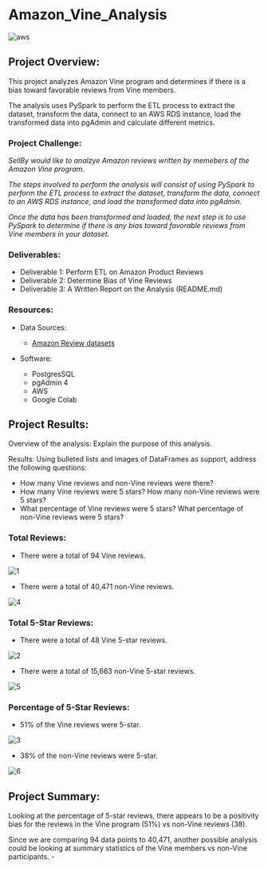 # Amazon_Vine_Analysis
![aws](https://user-images.githubusercontent.com/36451701/143142055-c06b6b9d-5024-433b-a92e-8f1120170ab1.png)

## Project Overview:
This project analyzes Amazon Vine program and determines if there is a bias toward favorable reviews from Vine members.

The analysis uses PySpark to perform the ETL process to extract the dataset, transform the data, connect to an AWS RDS instance, load the transformed data into pgAdmin and calculate different metrics.

### Project Challenge:
*SellBy would like to analzye Amazon reviews written by memebers of the Amazon Vine program.*

*The steps involved to perform the analysis will consist of using PySpark to perform the ETL process to extract the dataset, transform the data, connect to an AWS RDS instance, and load the transformed data into pgAdmin.*

*Once the data has been transformed and loaded, the next step is to use PySpark to determine if there is any bias toward favorable reviews from Vine members in your dataset.*

### Deliverables:
- Deliverable 1: Perform ETL on Amazon Product Reviews
- Deliverable 2: Determine Bias of Vine Reviews
- Deliverable 3: A Written Report on the Analysis (README.md)

### Resources:
- Data Sources:
  - [Amazon Review datasets](https://s3.amazonaws.com/amazon-reviews-pds/tsv/index.txt)
 
- Software:
  - PostgresSQL
  - pgAdmin 4
  - AWS
  - Google Colab

## Project Results:

Overview of the analysis: Explain the purpose of this analysis.

Results: Using bulleted lists and images of DataFrames as support, address the following questions:
  - How many Vine reviews and non-Vine reviews were there?
  - How many Vine reviews were 5 stars? How many non-Vine reviews were 5 stars?
  - What percentage of Vine reviews were 5 stars? What percentage of non-Vine reviews were 5 stars?

### Total Reviews:
  - There were a total of 94 Vine reviews.

![1](https://user-images.githubusercontent.com/36451701/128567224-5d1f8262-d411-4b34-b5bc-982bcc0a68b5.png)

  - There were a total of 40,471 non-Vine reviews. 

![4](https://user-images.githubusercontent.com/36451701/128567258-0479b97e-b390-49e0-93c4-ac1d9a1aa90c.png)

### Total 5-Star Reviews:
  - There were a total of 48 Vine 5-star reviews.

![2](https://user-images.githubusercontent.com/36451701/128567245-db73b1ed-3fe2-4ac3-a410-f99057685ec7.png)

- There were a total of 15,663 non-Vine 5-star reviews.

![5](https://user-images.githubusercontent.com/36451701/128567268-2eaaae4d-7213-476f-96f8-a8b8ef6af94d.png)

### Percentage of 5-Star Reviews:
  - 51% of the Vine reviews were 5-star. 

![3](https://user-images.githubusercontent.com/36451701/128567253-b2d5d841-c6ea-4679-8d6f-42065d7660da.png)

   - 38% of the non-Vine reviews were 5-star.

![6](https://user-images.githubusercontent.com/36451701/128567278-12bbcefc-a1f1-49dd-98a1-5fdb4bad1c1a.png)


## Project Summary:
Looking at the percentage of 5-star reviews, there appears to be a positivity bias for the reviews in the Vine program (51%) vs non-Vine reviews (38).

Since we are comparing 94 data points to 40,471, another possible analysis could be looking at summary statistics of the Vine members vs non-Vine participants. -



